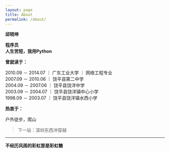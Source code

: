 ```yaml
---
layout: page
title: About
permalink: /about/
---
```



**邱晓坤**  

**程序员**  
**人生苦短，我用Python**  


**曾就读于：**

2010.09 － 2014.07 ｜ 广东工业大学 ｜ 网络工程专业  
2007.09 － 2010.06 ｜ 饶平县第二中学  
2004.09 － 2007.06 ｜ 饶平县饶洋中学  
2003.09 － 2004.07 ｜ 饶平县饶洋镇中心小学  
1998.09 － 2003.07 ｜ 饶平县饶洋镇水西小学  

**热衷于：**

户外徒步，爬山  


>下一站：深圳东西冲穿越

---
**不经历风雨的彩虹那是彩虹糖**
